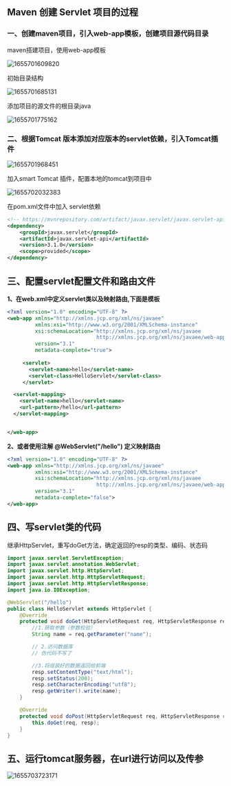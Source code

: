 ##  Maven 创建 Servlet 项目的过程



### 一、创建maven项目，引入web-app模板，创建项目源代码目录



maven搭建项目，使用web-app模板



![1655701609820](C:\Users\rain7\AppData\Roaming\Typora\typora-user-images\1655701609820.png)



初始目录结构

![1655701685131](C:\Users\rain7\AppData\Roaming\Typora\typora-user-images\1655701685131.png)

添加项目的源文件的根目录java



![1655701775162](C:\Users\rain7\AppData\Roaming\Typora\typora-user-images\1655701775162.png)



### 二、根据Tomcat 版本添加对应版本的servlet依赖，引入Tomcat插件



![1655701968451](C:\Users\rain7\AppData\Roaming\Typora\typora-user-images\1655701968451.png)



加入smart Tomcat 插件，配置本地的tomcat到项目中



![1655702032383](C:\Users\rain7\AppData\Roaming\Typora\typora-user-images\1655702032383.png)



在pom.xml文件中加入 servlet依赖



```xml
<!-- https://mvnrepository.com/artifact/javax.servlet/javax.servlet-api -->
<dependency>
    <groupId>javax.servlet</groupId>
    <artifactId>javax.servlet-api</artifactId>
    <version>3.1.0</version>
    <scope>provided</scope>
</dependency>

```



## 三、配置servlet配置文件和路由文件



**1、在web.xml中定义servlet类以及映射路由,下面是模板**

```xml
<?xml version="1.0" encoding="UTF-8" ?>
<web-app xmlns="http://xmlns.jcp.org/xml/ns/javaee"
         xmlns:xsi="http://www.w3.org/2001/XMLSchema-instance"
         xsi:schemaLocation="http://xmlns.jcp.org/xml/ns/javaee
                             http://xmlns.jcp.org/xml/ns/javaee/web-app_3_1.xsd"
         version="3.1"
         metadata-complete="true">
    
     <servlet>
       <servlet-name>hello</servlet-name>
       <servlet-class>HelloServlet</servlet-class>
     </servlet>

  <servlet-mapping>
    <servlet-name>hello</servlet-name>
    <url-pattern>/hello</url-pattern>
  </servlet-mapping>


</web-app>
```



**2、或者使用注解 @WebServlet("/hello") 定义映射路由**

```xml
<?xml version="1.0" encoding="UTF-8" ?>
<web-app xmlns="http://xmlns.jcp.org/xml/ns/javaee"
         xmlns:xsi="http://www.w3.org/2001/XMLSchema-instance"
         xsi:schemaLocation="http://xmlns.jcp.org/xml/ns/javaee
                             http://xmlns.jcp.org/xml/ns/javaee/web-app_3_1.xsd"
         version="3.1"
         metadata-complete="false">
</web-app>
```



## 四、写servlet类的代码



继承HttpServlet，重写doGet方法，确定返回的resp的类型、编码、状态码



```java
import javax.servlet.ServletException;
import javax.servlet.annotation.WebServlet;
import javax.servlet.http.HttpServlet;
import javax.servlet.http.HttpServletRequest;
import javax.servlet.http.HttpServletResponse;
import java.io.IOException;

@WebServlet("/hello")
public class HelloServlet extends HttpServlet {
    @Override
    protected void doGet(HttpServletRequest req, HttpServletResponse resp) throws ServletException, IOException {
        //1.获取参数（参数校验）
        String name = req.getParameter("name");

        // 2.访问数据库
        // 伪代码不写了

        //3.将组装好的数据返回给前端
        resp.setContentType("text/html");
        resp.setStatus(200);
        resp.setCharacterEncoding("utf8");
        resp.getWriter().write(name);
    }

    @Override
    protected void doPost(HttpServletRequest req, HttpServletResponse resp) throws ServletException, IOException {
        this.doGet(req, resp);
    }
}

```



## 五、运行tomcat服务器，在url进行访问以及传参



![1655703723171](C:\Users\rain7\AppData\Roaming\Typora\typora-user-images\1655703723171.png)
